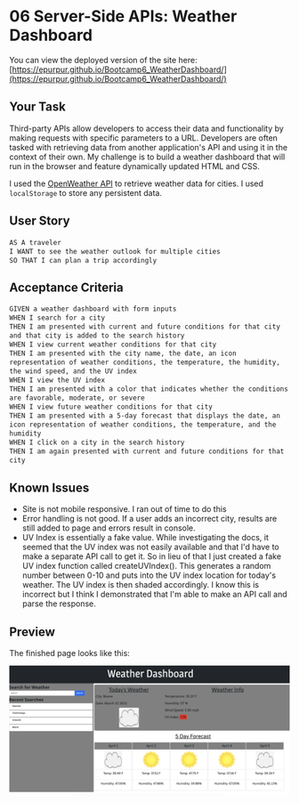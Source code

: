 # 06 Server-Side APIs: Weather Dashboard

You can view the deployed version of the site here: [https://epurpur.github.io/Bootcamp6_WeatherDashboard/](https://epurpur.github.io/Bootcamp6_WeatherDashboard/)

## Your Task

Third-party APIs allow developers to access their data and functionality by making requests with specific parameters to a URL. Developers are often tasked with retrieving data from another application's API and using it in the context of their own. My challenge is to build a weather dashboard that will run in the browser and feature dynamically updated HTML and CSS.

I used the [OpenWeather API](https://openweathermap.org/api) to retrieve weather data for cities. I used `localStorage` to store any persistent data.

## User Story

```
AS A traveler
I WANT to see the weather outlook for multiple cities
SO THAT I can plan a trip accordingly
```

## Acceptance Criteria

```
GIVEN a weather dashboard with form inputs
WHEN I search for a city
THEN I am presented with current and future conditions for that city and that city is added to the search history
WHEN I view current weather conditions for that city
THEN I am presented with the city name, the date, an icon representation of weather conditions, the temperature, the humidity, the wind speed, and the UV index
WHEN I view the UV index
THEN I am presented with a color that indicates whether the conditions are favorable, moderate, or severe
WHEN I view future weather conditions for that city
THEN I am presented with a 5-day forecast that displays the date, an icon representation of weather conditions, the temperature, and the humidity
WHEN I click on a city in the search history
THEN I am again presented with current and future conditions for that city
```


## Known Issues

- Site is not mobile responsive. I ran out of time to do this
- Error handling is not good. If a user adds an incorrect city, results are still added to page and errors result in console.
- UV Index is essentially a fake value. While investigating the docs, it seemed that the UV index was not easily available and that I'd have to make a separate API call to get it. So in lieu of that I just created a fake UV index function called createUVIndex(). This generates a random number between 0-10 and puts into the UV index location for today's weather. The UV index is then shaded accordingly. I know this is incorrect but I think I demonstrated that I'm able to make an API call and parse the response.


## Preview
The finished page looks like this:

![](./assets/images/Screenshot.png)
